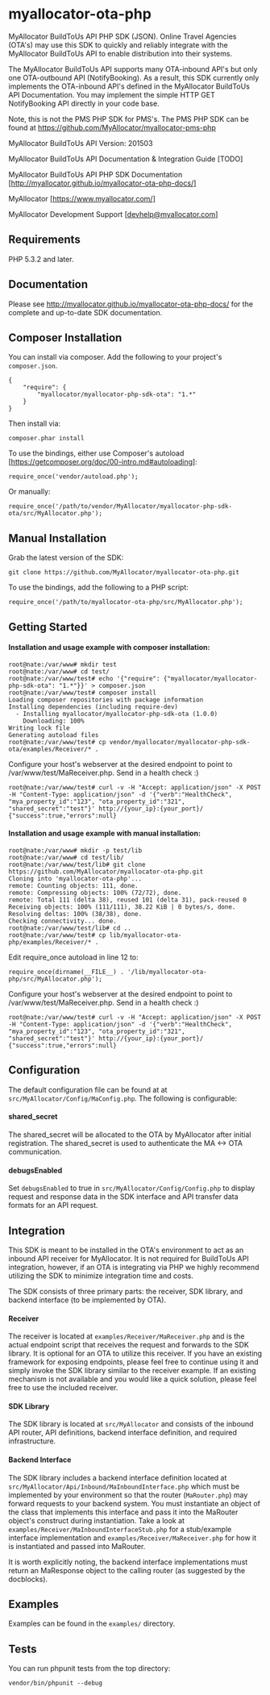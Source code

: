
# myallocator-ota-php

MyAllocator BuildToUs API PHP SDK (JSON). Online Travel Agencies (OTA's) may use this SDK to quickly and reliably integrate with the MyAllocator BuildToUs API to enable distribution into their systems.

The MyAllocator BuildToUs API supports many OTA-inbound API's but only one OTA-outbound API (NotifyBooking). As a result, this SDK currently only implements the OTA-inbound API's defined in the MyAllocator BuildToUs API Documentation. You may implement the simple HTTP GET NotifyBooking API directly in your code base.

Note, this is not the PMS PHP SDK for PMS's. The PMS PHP SDK can be found at https://github.com/MyAllocator/myallocator-pms-php

MyAllocator BuildToUs API Version: 201503

MyAllocator BuildToUs API Documentation & Integration Guide [TODO]

MyAllocator BuildToUs API PHP SDK Documentation [http://myallocator.github.io/myallocator-ota-php-docs/]

MyAllocator [https://www.myallocator.com/]

MyAllocator Development Support [devhelp@myallocator.com]

## Requirements

PHP 5.3.2 and later.

## Documentation

Please see http://myallocator.github.io/myallocator-ota-php-docs/ for the complete and up-to-date SDK documentation.

## Composer Installation

You can install via composer. Add the following to your project's `composer.json`.

    {
        "require": {
            "myallocator/myallocator-php-sdk-ota": "1.*"
        }
    }

Then install via:

    composer.phar install

To use the bindings, either use Composer's autoload [https://getcomposer.org/doc/00-intro.md#autoloading]:

    require_once('vendor/autoload.php');

Or manually:

    require_once('/path/to/vendor/MyAllocator/myallocator-php-sdk-ota/src/MyAllocator.php');

## Manual Installation

Grab the latest version of the SDK:

    git clone https://github.com/MyAllocator/myallocator-ota-php.git

To use the bindings, add the following to a PHP script:

    require_once('/path/to/myallocator-ota-php/src/MyAllocator.php');

## Getting Started

#### Installation and usage example with composer installation:

    root@nate:/var/www# mkdir test
    root@nate:/var/www# cd test/
    root@nate:/var/www/test# echo '{"require": {"myallocator/myallocator-php-sdk-ota": "1.*"}}' > composer.json
    root@nate:/var/www/test# composer install
    Loading composer repositories with package information
    Installing dependencies (including require-dev)
      - Installing myallocator/myallocator-php-sdk-ota (1.0.0)
        Downloading: 100%         
    Writing lock file
    Generating autoload files
    root@nate:/var/www/test# cp vendor/myallocator/myallocator-php-sdk-ota/examples/Receiver/* .

Configure your host's webserver at the desired endpoint to point to /var/www/test/MaReceiver.php. Send in a health check :)

    root@nate:/var/www/test# curl -v -H "Accept: application/json" -X POST -H "Content-Type: application/json" -d '{"verb":"HealthCheck", "mya_property_id":"123", "ota_property_id":"321", "shared_secret":"test"}' http://{your_ip}:{your_port}/
    {"success":true,"errors":null}

#### Installation and usage example with manual installation:

    root@nate:/var/www# mkdir -p test/lib
    root@nate:/var/www# cd test/lib/
    root@nate:/var/www/test/lib# git clone https://github.com/MyAllocator/myallocator-ota-php.git
    Cloning into 'myallocator-ota-php'...
    remote: Counting objects: 111, done.
    remote: Compressing objects: 100% (72/72), done.
    remote: Total 111 (delta 38), reused 101 (delta 31), pack-reused 0
    Receiving objects: 100% (111/111), 38.22 KiB | 0 bytes/s, done.
    Resolving deltas: 100% (38/38), done.
    Checking connectivity... done.
    root@nate:/var/www/test/lib# cd ..
    root@nate:/var/www/test# cp lib/myallocator-ota-php/examples/Receiver/* .

Edit require_once autoload in line 12 to:

    require_once(dirname(__FILE__) . '/lib/myallocator-ota-php/src/MyAllocator.php');

Configure your host's webserver at the desired endpoint to point to /var/www/test/MaReceiver.php. Send in a health check :)

    root@nate:/var/www/test# curl -v -H "Accept: application/json" -X POST -H "Content-Type: application/json" -d '{"verb":"HealthCheck", "mya_property_id":"123", "ota_property_id":"321", "shared_secret":"test"}' http://{your_ip}:{your_port}/
    {"success":true,"errors":null}

## Configuration

The default configuration file can be found at at `src/MyAllocator/Config/MaConfig.php`. The following is configurable:

#### shared_secret

The shared_secret will be allocated to the OTA by MyAllocator after initial registration. The shared_secret is used to authenticate the MA <-> OTA communication.

#### debugsEnabled

Set `debugsEnabled` to true in `src/MyAllocator/Config/Config.php` to display request and response data in the SDK interface and API transfer data formats for an API request.

## Integration

This SDK is meant to be installed in the OTA's environment to act as an inbound API receiver for MyAllocator. It is not required for BuildToUs API integration, however, if an OTA is integrating via PHP we highly recommend utilizing the SDK to minimize integration time and costs.

The SDK consists of three primary parts: the receiver, SDK library, and backend interface (to be implemented by OTA).

#### Receiver

The receiver is located at `examples/Receiver/MaReceiver.php` and is the actual endpoint script that receives the request and forwards to the SDK library. It is optional for an OTA to utilize this receiver. If you have an existing framework for exposing endpoints, please feel free to continue using it and simply invoke the SDK library similar to the receiver example. If an existing mechanism is not available and you would like a quick solution, please feel free to use the included receiver.

#### SDK Library

The SDK library is located at `src/MyAllocator` and consists of the inbound API router, API definitions, backend interface definition, and required infrastructure.

#### Backend Interface

The SDK library includes a backend interface definition located at `src/MyAllocator/Api/Inbound/MaInboundInterface.php` which must be implemented by your environment so that the router (`MaRouter.php`) may forward requests to your backend system. You must instantiate an object of the class that implements this interface and pass it into the MaRouter object's construct during instantiation. Take a look at `examples/Receiver/MaInboundInterfaceStub.php` for a stub/example interface implementation and `examples/Receiver/MaReceiver.php` for how it is instantiated and passed into MaRouter.

It is worth explicitly noting, the backend interface implementations must return an MaResponse object to the calling router (as suggested by the docblocks).

## Examples

Examples can be found in the `examples/` directory.

## Tests

You can run phpunit tests from the top directory:

    vendor/bin/phpunit --debug
